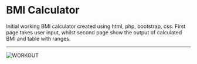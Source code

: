 # BMI Calculator

Initial working BMI calculator created using html, php, bootstrap, css. First page takes user input, whilst second page show the output of calculated BMI and table with ranges.
<hr>

![WORKOUT](Homework\Screen1.png)

